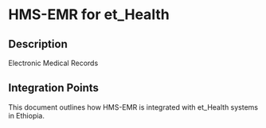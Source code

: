 # HMS-EMR for et_Health

## Description

Electronic Medical Records

## Integration Points

This document outlines how HMS-EMR is integrated with et_Health systems in Ethiopia.
